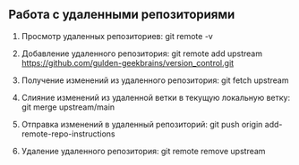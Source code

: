 
## Работа с удаленными репозиториями

1. Просмотр удаленных репозиториев:
   git remote -v

2. Добавление удаленного репозитория:
   git remote add upstream https://github.com/gulden-geekbrains/version_control.git

3. Получение изменений из удаленного репозитория:
   git fetch upstream

4. Слияние изменений из удаленной ветки в текущую локальную ветку:
   git merge upstream/main

5. Отправка изменений в удаленный репозиторий:
   git push origin add-remote-repo-instructions

6. Удаление удаленного репозитория:
   git remote remove upstream

